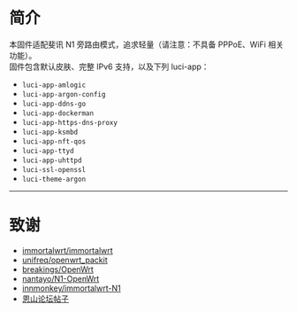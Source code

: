 # 简介

本固件适配斐讯 N1 旁路由模式，追求轻量（请注意：不具备 PPPoE、WiFi 相关功能）。<br>
固件包含默认皮肤、完整 IPv6 支持，以及下列 luci-app：<br>

- `luci-app-amlogic`
- `luci-app-argon-config`
- `luci-app-ddns-go`
- `luci-app-dockerman`
- `luci-app-https-dns-proxy`
- `luci-app-ksmbd`
- `luci-app-nft-qos`
- `luci-app-ttyd`
- `luci-app-uhttpd`
- `luci-ssl-openssl`
- `luci-theme-argon`

---

# 致谢

- [immortalwrt/immortalwrt](https://github.com/immortalwrt/immortalwrt/tree/openwrt-23.05)
- [unifreq/openwrt_packit](https://github.com/unifreq/openwrt_packit)
- [breakings/OpenWrt](https://github.com/breakings/OpenWrt/releases/tag/kernel_stable)
- [nantayo/N1-OpenWrt](https://github.com/nantayo/N1-OpenWrt)
- [innmonkey/immortalwrt-N1](https://github.com/innmonkey/immortalwrt-N1)
- [恩山论坛帖子](https://www.right.com.cn/forum/thread-4076037-1-1.html)
